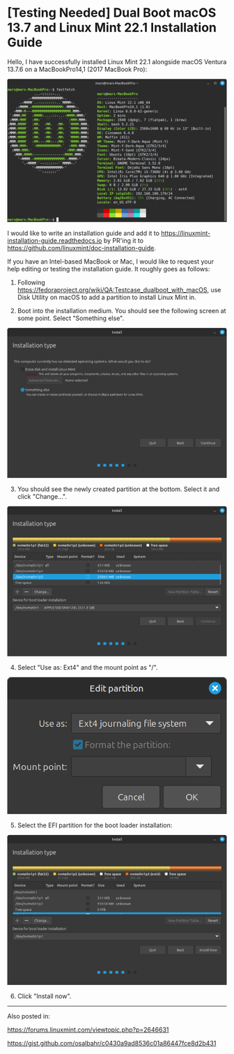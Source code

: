 # [Testing Needed] Dual Boot macOS 13.7 and Linux Mint 22.1 Installation Guide 

Hello, I have successfully installed Linux Mint 22.1 alongside macOS Ventura 13.7.6 on a MacBookPro14,1 (2017 MacBook Pro):

![mint-fastfetch](https://raw.githubusercontent.com/osalbahr/macos-linux-mint-guide/refs/heads/main/mint-fastfetch.png)

I would like to write an installation guide and add it to https://linuxmint-installation-guide.readthedocs.io by PR'ing it to https://github.com/linuxmint/doc-installation-guide.

If you have an Intel-based MacBook or Mac, I would like to request your help editing or testing the installation guide. It roughly goes as follows:

1. Following https://fedoraproject.org/wiki/QA:Testcase_dualboot_with_macOS, use Disk Utility on macOS to add a partition to install Linux Mint in.

2. Boot into the installation medium. You should see the following screen at some point. Select "Something else".

![something-else](https://raw.githubusercontent.com/osalbahr/macos-linux-mint-guide/refs/heads/main/something-else.png)

3. You should see the newly created partition at the bottom. Select it and click "Change...".

![change](https://raw.githubusercontent.com/osalbahr/macos-linux-mint-guide/refs/heads/main/change.png)

4. Select "Use as: Ext4" and the mount point as "/".

![mount-point](https://raw.githubusercontent.com/osalbahr/macos-linux-mint-guide/refs/heads/main/mount-point.png)

5. Select the EFI partition for the boot loader installation:

![efi](https://raw.githubusercontent.com/osalbahr/macos-linux-mint-guide/refs/heads/main/efi.png)

6. Click "Install now".

---

Also posted in:

https://forums.linuxmint.com/viewtopic.php?p=2646631

https://gist.github.com/osalbahr/c0430a9ad8536c01a86447fce8d2b431
